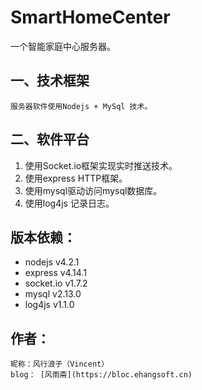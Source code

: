 # SmartHomeCenter
一个智能家庭中心服务器。

## 一、技术框架
    服务器软件使用Nodejs + MySql 技术。
## 二、软件平台
1. 使用Socket.io框架实现实时推送技术。
2. 使用express HTTP框架。
3. 使用mysql驱动访问mysql数据库。
4. 使用log4js 记录日志。

## 版本依赖：   
* nodejs v4.2.1  
* express v4.14.1  
* socket.io v1.7.2  
* mysql v2.13.0  
* log4js v1.1.0

## 作者：
    昵称：风行浪子（Vincent）
    blog： [风雨斋](https://bloc.ehangsoft.cn)
